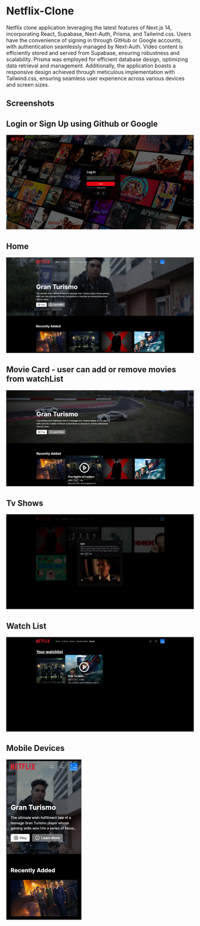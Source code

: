 # Netflix-Clone

Netflix clone application leveraging the latest features of Next.js 14, incorporating React, Supabase, Next-Auth, Prisma, and Tailwind.css. Users have the convenience of signing in through GitHub or Google accounts, with authentication seamlessly managed by Next-Auth. Video content is efficiently stored and served from Supabase, ensuring robustness and scalability. Prisma was employed for efficient database design, optimizing data retrieval and management. Additionally, the application boasts a responsive design achieved through meticulous implementation with Tailwind.css, ensuring seamless user experience across various devices and screen sizes.


## Screenshots
## Login or Sign Up  using Github or Google
![App Screenshot](https://github.com/akashghosh256/Netflix-Clone/blob/main/screenshots/loginorSignin.png)

## Home 
![App Screenshot](https://github.com/akashghosh256/Netflix-Clone/blob/main/screenshots/home.png)

## Movie Card - user can add or remove movies from watchList
![App Screenshot](https://github.com/akashghosh256/Netflix-Clone/blob/main/screenshots/videocard.png)


## Tv Shows
![App Screenshot](https://github.com/akashghosh256/Netflix-Clone/blob/main/screenshots/tvshows.png)

## Watch List
![App Screenshot](https://github.com/akashghosh256/Netflix-Clone/blob/main/screenshots/watchlist.png)


## Mobile Devices
<img src="https://github.com/akashghosh256/Netflix-Clone/blob/main/screenshots/phone.png" width="40%" height="34%">




















